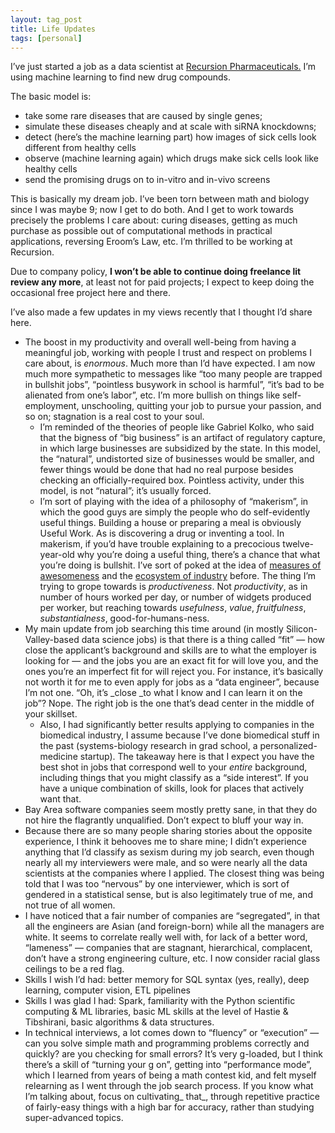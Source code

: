 ```yaml
---
layout: tag_post
title: Life Updates
tags: [personal]
---
```


I’ve just started a job as a data scientist at [Recursion Pharmaceuticals.](http://recursionpharma.com/)  I’m using machine learning to find new drug compounds.

The basic model is:



*   take some rare diseases that are caused by single genes;
*   simulate these diseases cheaply and at scale with siRNA knockdowns;
*   detect (here’s the machine learning part) how images of sick cells look different from healthy cells
*   observe (machine learning again) which drugs make sick cells look like healthy cells
*   send the promising drugs on to in-vitro and in-vivo screens

This is basically my dream job.  I’ve been torn between math and biology since I was maybe 9; now I get to do both.  And I get to work towards precisely the problems I care about: curing diseases, getting as much purchase as possible out of computational methods in practical applications, reversing Eroom’s Law, etc.  I’m thrilled to be working at Recursion.

Due to company policy, **I won’t be able to continue doing freelance lit review any more**, at least not for paid projects; I expect to keep doing the occasional free project here and there.

I’ve also made a few updates in my views recently that I thought I’d share here.



*   The boost in my productivity and overall well-being from having a meaningful job, working with people I trust and respect on problems I care about, is _enormous_. Much more than I’d have expected. I am now much more sympathetic to messages like “too many people are trapped in bullshit jobs”, “pointless busywork in school is harmful”, “it’s bad to be alienated from one’s labor”, etc. I’m more bullish on things like self-employment, unschooling, quitting your job to pursue your passion, and so on; stagnation is a real cost to your soul.
    *   I’m reminded of the theories of people like Gabriel Kolko, who said that the bigness of “big business” is an artifact of regulatory capture, in which large businesses are subsidized by the state. In this model, the “natural”, undistorted size of businesses would be smaller, and fewer things would be done that had no real purpose besides checking an officially-required box.  Pointless activity, under this model, is not “natural”; it’s usually forced.
    *   I’m sort of playing with the idea of a philosophy of “makerism”, in which the good guys are simply the people who do self-evidently useful things. Building a house or preparing a meal is obviously Useful Work. As is discovering a drug or inventing a tool. In makerism, if you’d have trouble explaining to a precocious twelve-year-old why you’re doing a useful thing, there’s a chance that what you’re doing is bullshit. I’ve sort of poked at the idea of [measures of awesomeness](https://srconstantin.wordpress.com/2016/04/25/measures-of-awesomeness/) and the [ecosystem of industry](https://srconstantin.wordpress.com/2016/11/19/industry-matters/) before.  The thing I’m trying to grope towards is _productiveness_. Not _productivity_, as in number of hours worked per day, or number of widgets produced per worker, but reaching towards _usefulness_, _value_, _fruitfulness_, _substantialness_, good-for-humans-ness.
*   My main update from job searching this time around (in mostly Silicon-Valley-based data science jobs) is that there is a thing called “fit” — how close the applicant’s background and skills are to what the employer is looking for — and the jobs you are an exact fit for will love you, and the ones you’re an imperfect fit for will reject you. For instance, it’s basically not worth it for me to even apply for jobs as a “data engineer”, because I’m not one. “Oh, it’s _close _to what I know and I can learn it on the job”? Nope. The right job is the one that’s dead center in the middle of your skillset.
    *   Also, I had significantly better results applying to companies in the biomedical industry, I assume because I’ve done biomedical stuff in the past (systems-biology research in grad school, a personalized-medicine startup).  The takeaway here is that I expect you have the best shot in jobs that correspond well to your _entire_ background, including things that you might classify as a “side interest”.  If you have a unique combination of skills, look for places that actively want that.
*    Bay Area software companies seem mostly pretty sane, in that they do not hire the flagrantly unqualified. Don’t expect to bluff your way in.
*   Because there are so many people sharing stories about the opposite experience, I think it behooves me to share mine; I didn’t experience anything that I’d classify as sexism during my job search, even though nearly all my interviewers were male, and so were nearly all the data scientists at the companies where I applied. The closest thing was being told that I was too “nervous” by one interviewer, which is sort of gendered in a statistical sense, but is also legitimately true of me, and not true of all women.
*   I have noticed that a fair number of companies are “segregated”, in that all the engineers are Asian (and foreign-born) while all the managers are white. It seems to correlate really well with, for lack of a better word, “lameness” — companies that are stagnant, hierarchical, complacent, don’t have a strong engineering culture, etc.  I now consider racial glass ceilings to be a red flag.
*   Skills I wish I’d had: better memory for SQL syntax (yes, really), deep learning, computer vision, ETL pipelines
*   Skills I was glad I had: Spark, familiarity with the Python scientific computing & ML libraries, basic ML skills at the level of Hastie & Tibshirani, basic algorithms & data structures.
*   In technical interviews, a lot comes down to “fluency” or “execution” — can you solve simple math and programming problems correctly and quickly? are you checking for small errors? It’s very g-loaded, but I think there’s a skill of “turning your g on”, getting into “performance mode”, which I learned from years of being a math contest kid, and felt myself relearning as I went through the job search process. If you know what I’m talking about, focus on cultivating_ that_, through repetitive practice of fairly-easy things with a high bar for accuracy, rather than studying super-advanced topics.